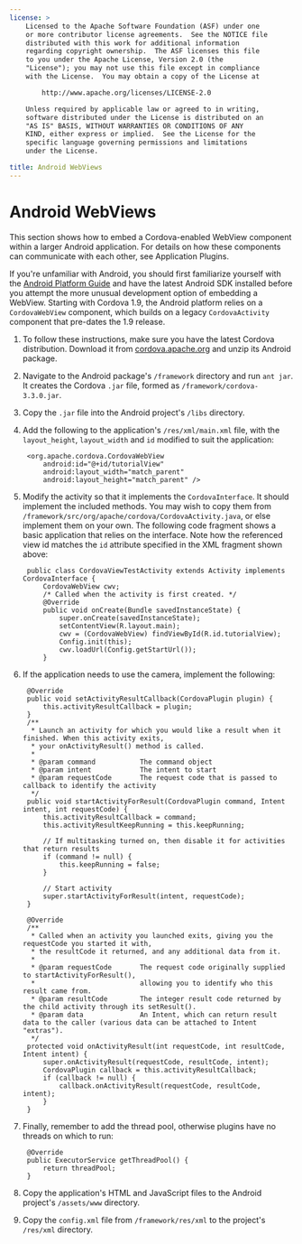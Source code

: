 ```yaml
---
license: >
    Licensed to the Apache Software Foundation (ASF) under one
    or more contributor license agreements.  See the NOTICE file
    distributed with this work for additional information
    regarding copyright ownership.  The ASF licenses this file
    to you under the Apache License, Version 2.0 (the
    "License"); you may not use this file except in compliance
    with the License.  You may obtain a copy of the License at

        http://www.apache.org/licenses/LICENSE-2.0

    Unless required by applicable law or agreed to in writing,
    software distributed under the License is distributed on an
    "AS IS" BASIS, WITHOUT WARRANTIES OR CONDITIONS OF ANY
    KIND, either express or implied.  See the License for the
    specific language governing permissions and limitations
    under the License.

title: Android WebViews
---
```


# Android WebViews

This section shows how to embed a Cordova-enabled WebView component
within a larger Android application. For details on how these
components can communicate with each other, see Application Plugins.

If you're unfamiliar with Android, you should first familiarize
yourself with the [Android Platform Guide](index.html) and have the latest Android
SDK installed before you attempt the more unusual development option
of embedding a WebView.  Starting with Cordova 1.9, the Android
platform relies on a `CordovaWebView` component, which builds on a
legacy `CordovaActivity` component that pre-dates the 1.9 release.

1. To follow these instructions, make sure you have the latest Cordova
   distribution. Download it from
   [cordova.apache.org](http://cordova.apache.org) and unzip its
   Android package.

1. Navigate to the Android package's `/framework` directory and run
   `ant jar`. It creates the Cordova `.jar` file, formed as
   `/framework/cordova-3.3.0.jar`.

1. Copy the `.jar` file into the Android project's `/libs` directory.

1. Add the following to the application's `/res/xml/main.xml` file,
   with the `layout_height`, `layout_width` and `id` modified to suit
   the application:

        <org.apache.cordova.CordovaWebView
            android:id="@+id/tutorialView"
            android:layout_width="match_parent"
            android:layout_height="match_parent" />

1. Modify the activity so that it implements the `CordovaInterface`.
   It should implement the included methods.  You may wish to copy
   them from `/framework/src/org/apache/cordova/CordovaActivity.java`,
   or else implement them on your own.  The following code fragment
   shows a basic application that relies on the interface. Note how
   the referenced view id matches the `id` attribute specified in the
   XML fragment shown above:

        public class CordovaViewTestActivity extends Activity implements CordovaInterface {
            CordovaWebView cwv;
            /* Called when the activity is first created. */
            @Override
            public void onCreate(Bundle savedInstanceState) {
                super.onCreate(savedInstanceState);
                setContentView(R.layout.main);
                cwv = (CordovaWebView) findViewById(R.id.tutorialView);
                Config.init(this);
                cwv.loadUrl(Config.getStartUrl());
            }

1. If the application needs to use the camera, implement the
   following:

        @Override
        public void setActivityResultCallback(CordovaPlugin plugin) {
            this.activityResultCallback = plugin;
        }
        /**
         * Launch an activity for which you would like a result when it finished. When this activity exits,
         * your onActivityResult() method is called.
         *
         * @param command           The command object
         * @param intent            The intent to start
         * @param requestCode       The request code that is passed to callback to identify the activity
         */
        public void startActivityForResult(CordovaPlugin command, Intent intent, int requestCode) {
            this.activityResultCallback = command;
            this.activityResultKeepRunning = this.keepRunning;
            
            // If multitasking turned on, then disable it for activities that return results
            if (command != null) {
                this.keepRunning = false;
            }
        
            // Start activity
            super.startActivityForResult(intent, requestCode);
        }   
    
        @Override
        /**
         * Called when an activity you launched exits, giving you the requestCode you started it with,
         * the resultCode it returned, and any additional data from it.
         *
         * @param requestCode       The request code originally supplied to startActivityForResult(),
         *                          allowing you to identify who this result came from.
         * @param resultCode        The integer result code returned by the child activity through its setResult().
         * @param data              An Intent, which can return result data to the caller (various data can be attached to Intent "extras").
         */
        protected void onActivityResult(int requestCode, int resultCode, Intent intent) {
            super.onActivityResult(requestCode, resultCode, intent);
            CordovaPlugin callback = this.activityResultCallback;
            if (callback != null) {
                callback.onActivityResult(requestCode, resultCode, intent);
            }
        }

1. Finally, remember to add the thread pool, otherwise plugins
   have no threads on which to run:

        @Override
        public ExecutorService getThreadPool() {
            return threadPool;
        }

1. Copy the application's HTML and JavaScript files to the Android
   project's `/assets/www` directory.

1. Copy the `config.xml` file from `/framework/res/xml` to the
   project's `/res/xml` directory.
